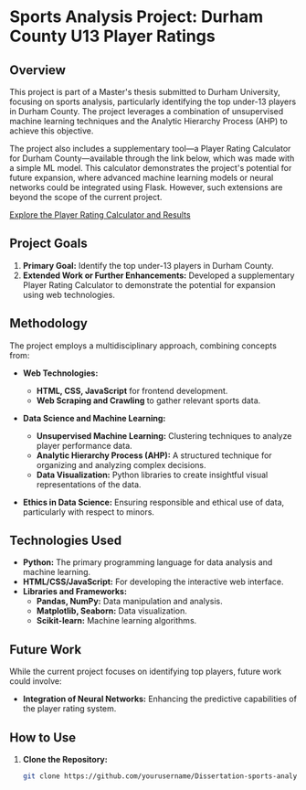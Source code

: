 # Sports Analysis Project: Durham County U13 Player Ratings

## Overview

This project is part of a Master's thesis submitted to Durham University, focusing on sports analysis, particularly identifying the top under-13 players in Durham County. The project leverages a combination of unsupervised machine learning techniques and the Analytic Hierarchy Process (AHP) to achieve this objective.

The project also includes a supplementary tool—a Player Rating Calculator for Durham County—available through the link below, which was made with a simple ML model. This calculator demonstrates the project's potential for future expansion, where advanced machine learning models or neural networks could be integrated using Flask. However, such extensions are beyond the scope of the current project.


[Explore the Player Rating Calculator and Results](https://gudidheeraj.github.io/Dissertation-sports-analysis/)

## Project Goals

1. **Primary Goal:** Identify the top under-13 players in Durham County.
2. **Extended Work or Further Enhancements:** Developed a supplementary Player Rating Calculator to demonstrate the potential for expansion using web technologies.

## Methodology

The project employs a multidisciplinary approach, combining concepts from:

- **Web Technologies:**
  - **HTML, CSS, JavaScript** for frontend development.
  - **Web Scraping and Crawling** to gather relevant sports data.
  
- **Data Science and Machine Learning:**
  - **Unsupervised Machine Learning:** Clustering techniques to analyze player performance data.
  - **Analytic Hierarchy Process (AHP):** A structured technique for organizing and analyzing complex decisions.
  - **Data Visualization:** Python libraries to create insightful visual representations of the data.
  
- **Ethics in Data Science:** Ensuring responsible and ethical use of data, particularly with respect to minors.

## Technologies Used

- **Python:** The primary programming language for data analysis and machine learning.
- **HTML/CSS/JavaScript:** For developing the interactive web interface.
- **Libraries and Frameworks:**
  - **Pandas, NumPy:** Data manipulation and analysis.
  - **Matplotlib, Seaborn:** Data visualization.
  - **Scikit-learn:** Machine learning algorithms.

## Future Work

While the current project focuses on identifying top players, future work could involve:

- **Integration of Neural Networks:** Enhancing the predictive capabilities of the player rating system.

## How to Use

1. **Clone the Repository:**

   ```bash
   git clone https://github.com/yourusername/Dissertation-sports-analysis.git
